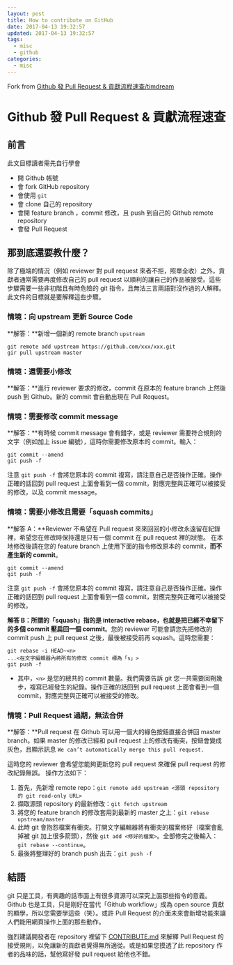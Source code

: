 ```yaml
---
layout: post
title: How to contribute on GitHub
date: 2017-04-13 19:32:57
updated: 2017-04-13 19:32:57
tags:
  - misc
  - github
categories:
  - misc
---
```


Fork from [Github 發 Pull Request & 貢獻流程速查/timdream](https://gist.github.com/timdream/5968469)

# Github 發 Pull Request & 貢獻流程速查

## 前言

此文目標讀者需先自行學會
 
* 開 Github 帳號
* 會 fork GitHub repository
* 會使用 `git`
* 會 clone 自己的 repository
* 會開 feature branch ，commit 修改，且 push 到自己的 Github remote repository
* 會發 Pull Request

## 那到底還要教什麼？

除了極端的情況（例如 reviewer 對 pull request 來者不拒，照單全收）之外，貢獻者通常需要再度修改自己的 pull request 以順利的讓自己的作品被接受。這些步驟需要一些非初階且有時危險的 git 指令，且無法三言兩語對沒作過的人解釋。
此文件的目標就是要解釋這些步驟。

<!--more-->

### 情境：向 upstream 更新 Source Code

**解答：**新增一個新的 remote branch `upstream`
```
git remote add upstream https://github.com/xxx/xxx.git
gir pull upstream master
```

### 情境：還需要小修改

**解答：**進行 reviewer 要求的修改，commit 在原本的 feature branch 上然後 push 到 Github。新的 commit 會自動出現在 Pull Request。

### 情境：需要修改 commit message

**解答：**有時候 commit message 會有錯字，或是 reviewer 需要符合規則的文字（例如加上 issue 編號），這時你需要修改原本的 commit。輸入：

```
git commit --amend
git push -f
```

注意 `git push -f` 會將您原本的 commit 複寫，請注意自己是否操作正確。操作正確的話回到 pull request 上面會看到一個 commit，對應完整與正確可以被接受的修改，以及 commit message。

### 情境：需要小修改且需要「squash commits」

**解答 A：**Reviewer 不希望在 Pull request 來來回回的小修改永遠留在紀錄裡，希望您在修改時保持還是只有一個 commit 在 pull request 裡的狀態。
在本地修改後請在您的 feature branch 上使用下面的指令修改原本的 commit，**而不產生新的 commit**。

```
git commit --amend
git push -f
```

注意 `git push -f` 會將您原本的 commit 複寫，請注意自己是否操作正確。操作正確的話回到 pull request 上面會看到一個 commit，對應完整與正確可以被接受的修改。

**解答 B：**所謂的「squash」指的是 interactive rebase，也就是把**已經不幸留下的多個 commit 壓扁回一個 commit**。您的 reviewer 可能會請您先把修改的 commit push 上 pull request 之後，最後被接受前再 squash。這時您需要：

```
git rebase -i HEAD~<n>
...<在文字編輯器內將所有的修改 commit 標為「s」>
git push -f
```
- 其中，`<n>` 是您的總共的 commit 數量。我們需要告訴 git 您一共需要回朔幾步，複寫已經發生的紀錄。操作正確的話回到 pull request 上面會看到一個 commit，對應完整與正確可以被接受的修改。

### 情境：Pull Request 過期，無法合併

**解答：**Pull request 在 Github 可以用一個大的綠色按鈕直接合併回 master branch。如果 master 的修改已經和 pull request 上的修改有衝突，按鈕會變成灰色，且顯示訊息 `We can’t automatically merge this pull request.`

這時您的 reviewer 會希望您能夠更新您的 pull request 來確保 pull request 的修改紀錄無誤。
操作方法如下：

1. 首先，先新增 remote repo：`git remote add upstream <源頭 repository 的 git read-only URL>`
2. 擷取源頭 repository 的最新修改：`git fetch upstream`
3. 將您的 feature branch 的修改套用到最新的 master 之上：`git rebase upstream/master`
4. 此時 git 會抱怨檔案有衝突。打開文字編輯器將有衝突的檔案修好（檔案會亂掉被 git 加上很多箭頭），然後 `git add <修好的檔案>`。全部修完之後輸入：`git rebase --continue`。
5. 最後將整理好的 branch push 出去：`git push -f`

## 結語

git 只是工具，有興趣的話市面上有很多資源可以深究上面那些指令的意義。
Github 也是工具，只是剛好在當代「Github workflow」成為 open source 貢獻的顯學，所以您需要學這些（笑）。或許 Pull Request 的介面未來會新增功能來讓人們能用網頁操作上面的那些動作。

強烈建議開發者在 repository 裡留下 [CONTRIBUTE.md](http://contribute.md/) 來解釋 Pull Request 的接受規則，以免讓新的貢獻者覺得無所適從。或是如果您摸透了此 repository 作者的品味的話，幫他寫好發 pull request 給他也不錯。